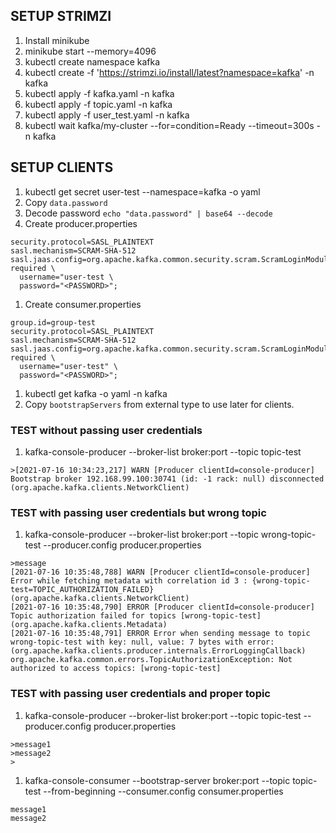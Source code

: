 ## SETUP STRIMZI

1. Install minikube
1. minikube start --memory=4096
1. kubectl create namespace kafka
1. kubectl create -f 'https://strimzi.io/install/latest?namespace=kafka' -n kafka
1. kubectl apply -f kafka.yaml -n kafka
1. kubectl apply -f topic.yaml -n kafka
1. kubectl apply -f user_test.yaml -n kafka
1. kubectl wait kafka/my-cluster --for=condition=Ready --timeout=300s -n kafka

## SETUP CLIENTS
1. kubectl get secret user-test --namespace=kafka -o yaml
1. Copy  `data.password`
1. Decode password `echo "data.password" | base64 --decode`
1. Create producer.properties
```
security.protocol=SASL_PLAINTEXT
sasl.mechanism=SCRAM-SHA-512
sasl.jaas.config=org.apache.kafka.common.security.scram.ScramLoginModule required \
  username="user-test \
  password="<PASSWORD>";
```
1. Create consumer.properties
```
group.id=group-test
security.protocol=SASL_PLAINTEXT
sasl.mechanism=SCRAM-SHA-512
sasl.jaas.config=org.apache.kafka.common.security.scram.ScramLoginModule required \
  username="user-test" \
  password="<PASSWORD>";
```
1. kubectl get kafka -o yaml -n kafka
1. Copy `bootstrapServers` from external type to use later for clients. 

### TEST without passing user credentials 
1. kafka-console-producer --broker-list  broker:port --topic topic-test
```
>[2021-07-16 10:34:23,217] WARN [Producer clientId=console-producer] Bootstrap broker 192.168.99.100:30741 (id: -1 rack: null) disconnected (org.apache.kafka.clients.NetworkClient)
```

### TEST with passing user credentials but wrong topic
1. kafka-console-producer --broker-list  broker:port --topic wrong-topic-test  --producer.config producer.properties
```
>message
[2021-07-16 10:35:48,788] WARN [Producer clientId=console-producer] Error while fetching metadata with correlation id 3 : {wrong-topic-test=TOPIC_AUTHORIZATION_FAILED} (org.apache.kafka.clients.NetworkClient)
[2021-07-16 10:35:48,790] ERROR [Producer clientId=console-producer] Topic authorization failed for topics [wrong-topic-test] (org.apache.kafka.clients.Metadata)
[2021-07-16 10:35:48,791] ERROR Error when sending message to topic wrong-topic-test with key: null, value: 7 bytes with error: (org.apache.kafka.clients.producer.internals.ErrorLoggingCallback)
org.apache.kafka.common.errors.TopicAuthorizationException: Not authorized to access topics: [wrong-topic-test]
```

### TEST with passing user credentials and proper topic
1. kafka-console-producer --broker-list  broker:port --topic topic-test  --producer.config producer.properties
```
>message1
>message2
>
```
1. kafka-console-consumer --bootstrap-server  broker:port --topic topic-test --from-beginning --consumer.config consumer.properties
```
message1
message2

```
